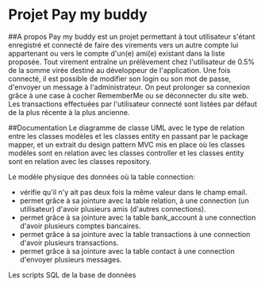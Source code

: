 # Projet Pay my buddy
##A propos
Pay my buddy est un projet permettant à tout utilisateur s'étant enregistré et connecté de faire des virements vers un autre compte lui appartenant ou vers le compte d'un(e) ami(e) existant dans la liste proposée.
Tout virement entraîne un prélèvement chez l'utilisateur de 0.5% de la somme virée destiné au développeur de l'application.
Une fois connecté, il est possible de modifier son login ou son mot de passe, d'envoyer un message à l'administrateur.
On peut prolonger sa connexion grâce à une case à cocher RememberMe ou se déconnecter du site web.
Les transactions effectuées par l'utilisateur connecté sont listées par défaut de la plus récente à la plus ancienne.

##Documentation
Le diagramme de classe UML avec le type de relation entre les classes modèles et les classes entity en passant par le package mapper, et un extrait du design pattern MVC mis en place où les classes modèles sont en relation avec les classes controller et les classes entity sont en relation avec les classes repository.

Le modèle physique des données où la table connection:
- vérifie qu'il n'y ait pas deux fois la même valeur dans le champ email.
- permet grâce à sa jointure avec la table relation, à une connection (un utilisateur) d'avoir plusieurs amis (d'autres connections).
- permet grâce à sa jointure avec la table bank_account à une connection d'avoir plusieurs comptes bancaires.
- permet grâce à sa jointure avec la table transactions à une connection d'avoir plusieurs transactions. 
- permet grâce à sa jointure avec la table contact à une connection d'envoyer plusieurs messages.

Les scripts SQL de la base de données

